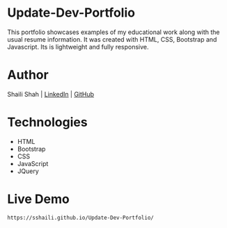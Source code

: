 # Update-Dev-Portfolio

This portfolio showcases examples of my educational work along with the usual resume information. It was created with HTML, CSS, Bootstrap and Javascript. Its is lightweight and fully responsive.

# Author
Shaili Shah | 
[LinkedIn](https://www.linkedin.com/in/shaili-shah-88706512b/) 
| [GitHub](https://github.com/sshaili) 

# Technologies

* HTML
* Bootstrap
* CSS 
* JavaScript
* JQuery

# Live Demo
`https://sshaili.github.io/Update-Dev-Portfolio/`






